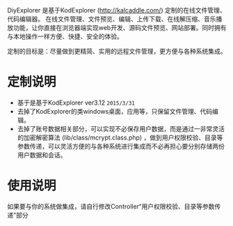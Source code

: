 ﻿DiyExplorer 是基于KodExplorer (http://kalcaddle.com/) 定制的在线文件管理、代码编辑器。
在线文件管理、文件预览、编辑、上传下载、在线解压缩、音乐播放功能，让你直接在浏览器端实现web开发、源码文件预览、网站部署。同时拥有与本地操作一样方便、快捷、安全的体验。

定制的目标是：尽量做到更精简、实用的远程文件管理，更方便与各种系统集成。

# 定制说明
* 基于是基于KodExplorer ver3.12 `2015/3/31`
* 去掉了KodExplorer的类windows桌面，应用等，只保留文件管理、代码编辑。
* 去掉了账号数据相关部分，可以实现不必保存用户数据，而是通过一非常灵活的加密解密算法 (lib/class/mcrypt.class.php) ，做到用户权限校验、目录等参数传递，可以灵活方便的与各种系统进行集成而不必再担心要分别存储两份用户数据和会话。

# 使用说明
如果要与你的系统做集成，请自行修改Controller“用户权限校验、目录等参数传递”部分
